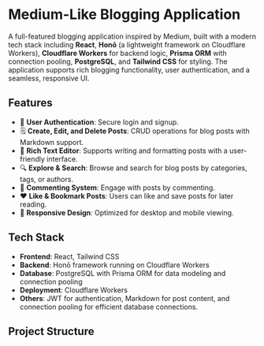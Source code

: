 # Medium-Like Blogging Application

A full-featured blogging application inspired by Medium, built with a modern tech stack including **React**, **Honō** (a lightweight framework on Cloudflare Workers), **Cloudflare Workers** for backend logic, **Prisma ORM** with connection pooling, **PostgreSQL**, and **Tailwind CSS** for styling. The application supports rich blogging functionality, user authentication, and a seamless, responsive UI.

## Features

- 📝 **User Authentication**: Secure login and signup.
- 🗒️ **Create, Edit, and Delete Posts**: CRUD operations for blog posts with Markdown support.
- 📄 **Rich Text Editor**: Supports writing and formatting posts with a user-friendly interface.
- 🔍 **Explore & Search**: Browse and search for blog posts by categories, tags, or authors.
- 💬 **Commenting System**: Engage with posts by commenting.
- ❤️ **Like & Bookmark Posts**: Users can like and save posts for later reading.
- 📱 **Responsive Design**: Optimized for desktop and mobile viewing.

## Tech Stack

- **Frontend**: React, Tailwind CSS
- **Backend**: Honō framework running on Cloudflare Workers
- **Database**: PostgreSQL with Prisma ORM for data modeling and connection pooling
- **Deployment**: Cloudflare Workers
- **Others**: JWT for authentication, Markdown for post content, and connection pooling for efficient database connections.

## Project Structure

